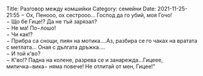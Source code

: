 Title: Разговор между комшийки
Category: семейни
Date: 2021-11-25-21:55
&minus; Ox, Пенооо, ох сестрооо... Господ да го убий, моя Гочо!  
&minus; Що бе Гице!? Да не тъй зарязал?  
&minus; Не ма! По&minus;лошо!  
&minus; Чи как!?  
&minus; Прибра са снощи, пиян на мотика....Аз, разбира се го чаках на вратата с метлата... Оная с дългата дръжка....  
&minus; И той к'во?  
&minus; К'во!? Падна на колене, разрева се и занарежда...Гицеее, миличка&minus;вика&minus; няма повече! Не отлитай от мен, Гицее!"